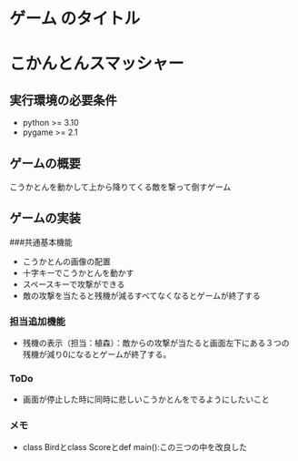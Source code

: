 # ゲーム のタイトル
# こかんとんスマッシャー
## 実行環境の必要条件
* python >= 3.10
* pygame >= 2.1

## ゲームの概要
こうかとんを動かして上から降りてくる敵を撃って倒すゲーム

## ゲームの実装
###共通基本機能
* こうかとんの画像の配置
* 十字キーでこうかとんを動かす
* スペースキーで攻撃ができる
* 敵の攻撃を当たると残機が減るすべてなくなるとゲームが終了する
### 担当追加機能
* 残機の表示（担当：植森）：敵からの攻撃が当たると画面左下にある３つの残機が減り0になるとゲームが終了する。
### ToDo
- 画面が停止した時に同時に悲しいこうかとんをでるようにしたいこと
### メモ
* class Birdとclass Scoreとdef main():この三つの中を改良した
